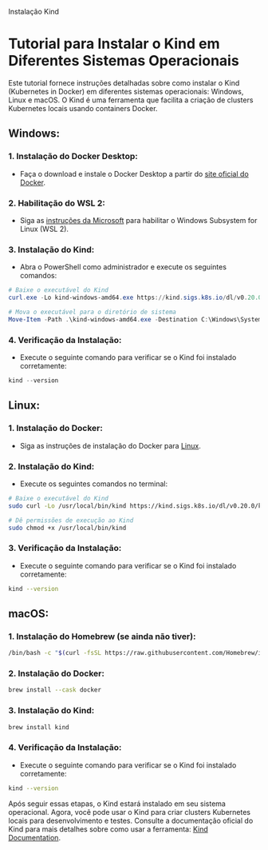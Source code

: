 Instalação Kind

# Tutorial para Instalar o Kind em Diferentes Sistemas Operacionais

Este tutorial fornece instruções detalhadas sobre como instalar o Kind (Kubernetes in Docker) em diferentes sistemas operacionais: Windows, Linux e macOS. O Kind é uma ferramenta que facilita a criação de clusters Kubernetes locais usando containers Docker.

## Windows:

### 1. Instalação do Docker Desktop:

- Faça o download e instale o Docker Desktop a partir do [site oficial do Docker](https://www.docker.com/products/docker-desktop).

### 2. Habilitação do WSL 2:

- Siga as [instruções da Microsoft](https://docs.microsoft.com/en-us/windows/wsl/install) para habilitar o Windows Subsystem for Linux (WSL 2).

### 3. Instalação do Kind:

- Abra o PowerShell como administrador e execute os seguintes comandos:

```powershell
# Baixe o executável do Kind
curl.exe -Lo kind-windows-amd64.exe https://kind.sigs.k8s.io/dl/v0.20.0/kind-windows-amd64

# Mova o executável para o diretório de sistema
Move-Item -Path .\kind-windows-amd64.exe -Destination C:\Windows\System32\kind.exe
```

### 4. Verificação da Instalação:

- Execute o seguinte comando para verificar se o Kind foi instalado corretamente:

```powershell
kind --version
```

## Linux:

### 1. Instalação do Docker:

- Siga as instruções de instalação do Docker para [Linux](https://docs.docker.com/engine/install/).

### 2. Instalação do Kind:

- Execute os seguintes comandos no terminal:

```bash
# Baixe o executável do Kind
sudo curl -Lo /usr/local/bin/kind https://kind.sigs.k8s.io/dl/v0.20.0/kind-linux-amd64

# Dê permissões de execução ao Kind
sudo chmod +x /usr/local/bin/kind
```

### 3. Verificação da Instalação:

- Execute o seguinte comando para verificar se o Kind foi instalado corretamente:

```bash
kind --version
```

## macOS:

### 1. Instalação do Homebrew (se ainda não tiver):

```bash
/bin/bash -c "$(curl -fsSL https://raw.githubusercontent.com/Homebrew/install/HEAD/install.sh)"
```

### 2. Instalação do Docker:

```bash
brew install --cask docker
```

### 3. Instalação do Kind:

```bash
brew install kind
```

### 4. Verificação da Instalação:

- Execute o seguinte comando para verificar se o Kind foi instalado corretamente:

```bash
kind --version
```

Após seguir essas etapas, o Kind estará instalado em seu sistema operacional. Agora, você pode usar o Kind para criar clusters Kubernetes locais para desenvolvimento e testes. Consulte a documentação oficial do Kind para mais detalhes sobre como usar a ferramenta: [Kind Documentation](https://kind.sigs.k8s.io/docs/user/quick-start/).
